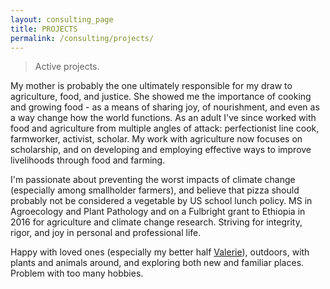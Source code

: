 ```yaml
---
layout: consulting_page
title: PROJECTS
permalink: /consulting/projects/
---
```


> Active projects. 

My mother is probably the one ultimately responsible for my draw to agriculture, food, and justice. She showed me the importance of cooking and growing food - as a means of sharing joy, of nourishment, and even as a way change how the world functions. As an adult I've since worked with food and agriculture from multiple angles of attack: perfectionist line cook, farmworker, activist, scholar. My work with agriculture now focuses on scholarship, and on developing and employing effective ways to improve livelihoods through food and farming.

I'm passionate about preventing the worst impacts of climate change (especially among smallholder farmers), and believe that pizza should probably not be considered a vegetable by US school lunch policy.  MS in Agroecology and Plant Pathology and on a Fulbright grant to Ethiopia in 2016 for agriculture and climate change research. Striving for integrity, rigor, and joy in personal and professional life.

Happy with loved ones (especially my better half <a href="mighti.co">Valerie</a>), outdoors, with plants and animals around, and exploring both new and familiar places. Problem with too many hobbies. 